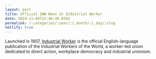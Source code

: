 ```yaml
---
layout: post
title: Official IWW News at Industrial Worker
date: 2024-11-04T22:46:40.659Z
permalink: /:categories/:year/:i_month/:i_day/:slug
netlify: true
---
```

Launched in 1907,  <a href="https://industrialworker.org/">Industrial Worker</a> is the official English-language publication of the Industrial Workers of the World, a worker-led union dedicated to direct action, workplace democracy and industrial unionism.
